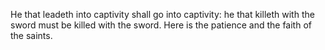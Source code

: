 He that leadeth into captivity shall go into captivity: he that killeth with the sword must be killed with the sword. Here is the patience and the faith of the saints.

